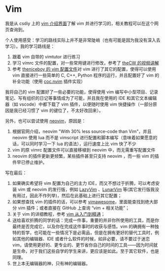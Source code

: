 # Vim

我是从 csdiy 上的 [vim 介绍界面](https://csdiy.wiki/%E5%BF%85%E5%AD%A6%E5%B7%A5%E5%85%B7/Vim/)了解 vim 并进行学习的，相关教程可以在这个网页查询到。

个人使用感受：学习的路线实际上并不是非常陡峭（也有可能是因为我没有深入去学习）。我的学习路线是：

1. 跟着 vim 自带的 vimtutor 进行练习
2. 学习 vimrc 文件的配置，对一些常用键进行修改，参考了 [theCW 的视频讲解](https://www.bilibili.com/video/BV164411P7tw?vd_source=c9e11661823ca4062db1ef99f7e0eee1)
3. 参考 [theniceboy 的 vim 配置文件](https://github.com/theniceboy/.vim)对 vim 进行了其它的配置，使得可以使用 vim 直接进行一些简单的 C, C++, Python 程序的运行，并且配置好了 vim 的补全功能（使用 [coc.nvim](https://github.com/neoclide/coc.nvim) 插件实现）

我将自己的 vim 配置好了一些必要的功能，使得使用 vim 编写中小型项目、记录笔记、写有组织的日记等事情成为了可能，并且我在使用的 IDE 和其它文本编辑器（如 vscode）中都下载了 vim 插件，以便随时使用 vim 快捷操作（一部分原因是我已经习惯了 vim 的键位了，不太好改回来）。

另外，也可以尝试使用 [neovim](https://neovim.io/)，原因是：

1. 根据官网介绍，neovim "With 30% less source-code than Vim"，并且 neovim 使用 lua 而不是 vimscript 进行配置和脚本编写（意味着如果愿意的话，可以同时学习一下 lua 的语法），运行速度上比 vim 快了不少
2. vim 的原 vimrc 配置文件可以直接移植到 neovim 中，而无需重写配置文件
3. neovim 的插件更新更频繁，某些插件甚至只支持 neovim ，而一些 vim 的插件早已停止维护。

写在最后：

1. 如果确实希望将 vim 配置为自己的主力 IDE，而又不想过于折腾，可以考虑安装 vim 或 neovim 的发行版，例如 [LazyVim](https://www.lazyvim.org/) 、[LunarVim](https://github.com/lunarvim/lunarvim) 等(其它发行版我没有用过，因此不作列举)，然后在此基础上进行其它配置；
2. 如果想查找 vim 的插件的话，可以参考 [vimawesome](https://vimawesome.com/)，里面能查找到绝大部分 vim 插件；或者直接在 GitHub 上查询 “vim + 相关功能”；
3. 关于 vim 的详细教程，参考 [vim 从入门到精通](https://gitlab.com/wsdjeg/vim-galore-zh_cn#%E6%9B%B4%E5%8A%A0%E6%99%BA%E8%83%BD%E7%9A%84%E5%BD%93%E5%89%8D%E8%A1%8C%E9%AB%98%E4%BA%AE)；
4. 送给喜欢折腾的同学的话：完成一件事，重要的并非你所使用的工具，而是你最终是否完成它，以及你在完成这件事时的收获与感悟。vim 的确拥有一种独特的哲学，也可能在一些情况下是必需品，但是在拥有更好的替代工具时，例如其他的编辑器、IDE 或者什么软件的时候，如非必要，请不要过于迷恋 vim，请使用更好的、更专业的、更节省你自己的时间的工具——因为时间就是生命，对于我们这些自学的学生来讲，更应该是如此。至于其它软件，也是同理。
5. 世上本无编辑器的神，只有神的编辑器。
